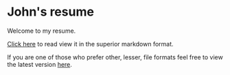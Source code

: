 # John's resume

Welcome to my resume.

[Click here](resume.md) to read view it in the superior markdown format.

If you are one of those who prefer other, lesser, file formats feel
free to view the latest version [here](https://github.com/atomfinger/resume/releases/latest/).
